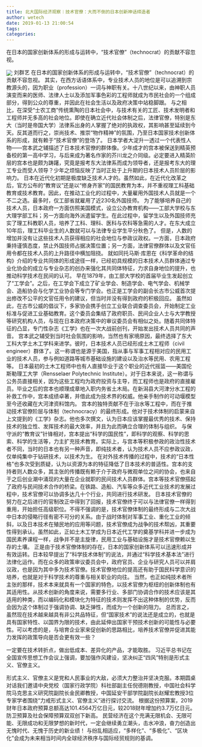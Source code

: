 ```yaml
---
title: 北大国际经济观察︱技术官僚：大而不倒的日本创新神话缔造者
author: wetech
date: 2019-01-13 21:00:54
tags: 
categories: 
---
```

在日本的国家创新体系的形成与运转中，“技术官僚”（technocrat）的贡献不容忽视。
<!-- more -->
<img align="center" border="0" src="https://imgcdn.yicai.com/uppics/images/2019/01/231e41d4551794a3856c22ed2c9d37b8.gif" />
刘群艺
在日本的国家创新体系的形成与运转中，“技术官僚”（technocrat）的贡献不容忽视。
其实，在西方话语体系中，专业技术人员的地位是可以追溯到宗教源头的，因为职业（profession）一词与神职有关。十八世纪以来，由神职人员演变而来的医师、法律人士以及添加军事色彩的工程师就成为市民社会的一个组成部分，得到公众的尊重，并因此在社会生活以及政府决策中站稳脚跟。
与之相比，在深受“士农工商”传统熏陶的日本社会中，与技术有关的工匠、技术发明者和工程师并无多高的社会地位。即使在确立近代社会体制之后，法律官僚，特别是东大（当时是帝国大学）法律系出身的人掌握了绝对的执政权，其影响甚至延续到今天。反其道而行之，崇尚技术、推崇“物作精神”的氛围，乃至日本国家技术创新体系的形成，就有赖于“技术官僚”的登场了。
日本学者大淀升一透过一个代表性人物——宫本武之辅描述了日本技术官僚的群体像。少年成才的宫本被保送到精英预备校的第一高中学习，与后来成为著名作家的芥川龙之介同级。必定要进入精英阶层的宫本也是颇为踌躇，究竟是报考东大法律系而成为领导者，还是报考东大的理工专业而受人领导？少年之烦恼反映了当时正处于上升期的日本技术人员阶层的影响力。
日本在近代化初期是极度缺乏技术人才的。虽然如此，在近代化改革之后，官方公布的“教育议”还是以“修身齐家”的国民教育为本，并不重视理工科基础教育或技术教育。因此，在推动工业化的过程中，大量雇用外国技术人员就是一个不二之选。最多时，仅工部省就雇用了近230名外国技师。
为了能够培养自己的技术人员，日本政府一方面仿照美国模式，设立公办教育机构——工部大学校与东大理学部工科；另一方面向海外派遣留学生。在此过程中，留学生以及外国技师充实了理工科教职人员，培养了工科、理科、医科与农科等急需的人才。在东大成立10年后，理工科毕业生的人数就可以与法律专业学生平分秋色了。
但是，人数的增加并没有让这些技术人员获得相应的社会地位与参政议政权。一方面，日本政府秉持谨慎态度，禁止外国技师占据决策位置；另一方面，法律官僚群体以及文官任用令都在技术人员的上升路径中横加阻挠。
就如同托马斯·库恩在《科学革命的结构》介绍的专业共同体的形成途径一样，已经初具规模的日本技术人员群体通过专业化协会的成立与专业杂志的创办来强化其共同体特征，力求自身地位的提升，也推动科学技术在民间的认可。
早在1879年，由工部大学校的首届毕业生发起创立了“工学会”。之后，在工学会下成立了矿业学会、制造学会、电气学会、机械学会、造船协会与化学工业协会等专门学会。也正是工学会的副会长古市公威首次提出修改不公平的文官任用令的建议，但当时并没有得到政府的积极回应。
虽然如此，在古市公威的倡议下，多家协会携手创立工业联合调查委员会，开始制定工业标准与促进工业基础教育。这个委员会集结了政府职员、民间企业人士与大学教授等研究机构人员，与现在日本政府决策中的审议委员会有相似之处。随着共同体特征的凸显，专门性杂志《工学》也在一次大战前创刊，开始发出技术人员共同的声音。
宫本武之辅受到当时社会氛围的影响，当然也有家境原因，最终选择了东大工科大学土木工学科来进学。彼时，日本技术人员已经形成土木工程师（civil engineer）群体了。这一称谓也是源于美国，指从事与军事工程相对应的民用工业的技术人员，参与例如道路等城市基础设施的建设以及治水等民用、农用工程等。
日本最初的土木工程师中也有人直接毕业于这个职业的近代摇篮——美国伦斯勒理工大学（Rensselaer Polytechnic Institute）。对于日本来说，这一称谓与公务员直接相关，因为这些工程均为政府投资与主导，而工程师也是政府的直接雇员。毕业之后的宫本也顺理成章地入职内务省土木局。在新潟县大河津分水工程的补救工作中，宫本成绩卓著，并借此成为技术界的权威。他亲手制作的可动堰模型至今还收藏在大河津资料馆内。
宫本的独特贡献不在于治水等工程中，而在于推动技术官僚阶层与体制（technocracy）的最终形成。他对于技术体制的启蒙来自上文提到的《工学》杂志。他也多次撰文，认为日本应该掌握最优秀的技术、保持技术的独立性、发挥技术的最大效率，并且为此而确立合理的体制与组织。
与保守派的“教育议”针锋相对，宫本提出“科学的国民性”，即科学的观察、科学的思索、科学的生活等，力主扩充技术教育。实际上，与宫本等积极参政的政治性技术者不同，当时的日本也有另一种声音，即纯技术者，认为技术人员不应参政议政，仅单纯集中于钻研技术，以技术为生。
在对外技术传播的过程中，技术的“日本性格”也多次受到质疑，认为以资源为本的特征降低了日本技术的普适性。宫本的支持者则人数众多，其主张的传播既有赖于介于政府与微观单位之间的协会，也来自于之后创业潮中涌现的大量在企业就职的民间技术人员群体。宫本等技术官僚搭起了政府与民间技术合作的桥梁。在铁路、造船、汽车等众多近代工业技术的发展过程中，技术官僚可以协调多达几十个行业，共同进行技术研发。
日本技术官僚的努力在之后进行的官制改正中得到了回报，技术官僚终于可以与法律官僚一样得到重用，开始担任高级职位。不得不强调的是，技术官僚体制的最终形成与二次大战中日本的侵略行径有密不可分的关系。由于战时体制对军事工业、重化工业的倾斜，以及日本技术在殖民地的应用等问题，技术官僚成为战争的技术帮凶，其重要性得到承认。虽然如此，正如土木工学成为日本近代工学的奠基学科并进一步成为国民素养课程一样，战争并不是主旋律，民用工业与基础设施才是技术官僚赖以生存的土壤。
正是由于技术官僚体制的存在，日本的国家创新体系可以迅速形成并有效运转。日本较早提出了“科学技术体制”的说法，并通过“科学技术基本法”进行法律化运作。而在众多的政策审议委员会中，政府官员、企业与研究人员可以并肩议政，也是因为其中多为技术官僚。技术官僚地位的提高还有助于国民科学意识的培养，也就是对于科学技术的尊重与相关职业的向往。
当然，也正如纯技术者所主张的那样，技术本来就具有一个国家的特色，以技术官僚为枢纽的创新体制也有其适用性。从技术创新的角度来说，需要多行业、多部门协调合作的技术应该是其适用的种类，而以编码化和模块化为特征的技术则发挥不出这种体制的优势，反而会因为这个体制过于强调协调、缺乏弹性，而成为一个创新的阻力。
总而言之，虽然现在技术越来越具有非公共品特征，但“国家技术”的说法还是成立的，也就是具有国家特性、以国界为限的技术，由此延伸出国家干预技术创新的可能性与必要性。可以考虑的是，与培育企业家来促创新的思路相比，培养技术官僚并促进其能力发挥的政策导向是否会更有效一些？
 
 
一定要在技术转折点，做出低成本、差异化的产品，才能取胜。
习近平总书记在全国宣传思想工作会议上强调，要加强作风建设，坚决纠正“四风”特别是形式主义、官僚主义。形式主义、官僚主义是党和人民事业的大敌，必须大力整治并坚决克服。本期圆桌对话我们邀请中央党校（国家行政学院）科社部副主任倪德刚教授，中国社会科学院马克思主义研究院副院长金民卿教授，中国延安干部学院副院长赵耀宏教授3位专家学者围绕“力戒形式主义、官僚主义”进行探讨交流。
根据这份预算案，2019财年日本政府预算总额高达101.4564万亿日元，较2018财年增加约3.7万亿日元。防卫预算及社会保障预算双双创下新高。
民营经济在这个充满无限机会、无限可能、无限成功和无限梦想的新时代，一定会继续勇立潮头，击水冲浪，奋力创造出无愧时代、无愧于历史的新业绩！
与纷乱相适应，“多样化”、“多极化”、“区块化”会成为未来相当时间内全球经济秩序与国际经贸规则的基调。
